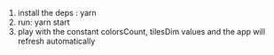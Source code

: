 1. install the deps : yarn
2. run: yarn start
3. play with the constant colorsCount, tilesDim values and the app will refresh automatically
